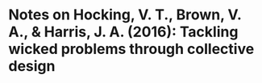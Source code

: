 # Notes on Hocking, V. T., Brown, V. A., & Harris, J. A. (2016): Tackling wicked problems through collective design

